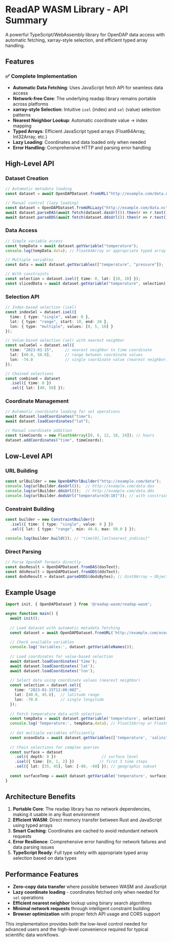 # ReadAP WASM Library - API Summary

A powerful TypeScript/WebAssembly library for OpenDAP data access with automatic fetching, xarray-style selection, and efficient typed array handling.

## Features

### ✅ **Complete Implementation**

- **Automatic Data Fetching**: Uses JavaScript fetch API for seamless data access
- **Network-free Core**: The underlying readap library remains portable across platforms
- **xarray-style Selection**: Intuitive `isel` (index) and `sel` (value) selection patterns
- **Nearest Neighbor Lookup**: Automatic coordinate value → index mapping
- **Typed Arrays**: Efficient JavaScript typed arrays (Float64Array, Int32Array, etc.)
- **Lazy Loading**: Coordinates and data loaded only when needed
- **Error Handling**: Comprehensive HTTP and parsing error handling

## High-Level API

### Dataset Creation

```typescript
// Automatic metadata loading
const dataset = await OpenDAPDataset.fromURL("http://example.com/data.nc");

// Manual control (lazy loading)
const dataset = OpenDAPDataset.fromURLLazy("http://example.com/data.nc");
await dataset.parseDAS(await fetch(dataset.dasUrl()).then(r => r.text()));
await dataset.parseDDS(await fetch(dataset.ddsUrl()).then(r => r.text()));
```

### Data Access

```typescript
// Simple variable access
const tempData = await dataset.getVariable("temperature");
console.log(tempData.data); // Float64Array or appropriate typed array

// Multiple variables
const data = await dataset.getVariables(["temperature", "pressure"]);

// With constraints
const selection = dataset.isel({ time: 0, lat: [10, 20] });
const slicedData = await dataset.getVariable("temperature", selection);
```

### Selection API

```typescript
// Index-based selection (isel)
const indexSel = dataset.isel({
  time: { type: "single", value: 0 },
  lat: { type: "range", start: 10, end: 20 },
  lon: { type: "multiple", values: [0, 5, 10] }
});

// Value-based selection (sel) with nearest neighbor
const valueSel = dataset.sel({
  time: "2023-01-15",     // nearest neighbor to time coordinate
  lat: [40.0, 50.0],      // range between coordinate values
  lon: -74.0              // single coordinate value (nearest neighbor)
});

// Chained selections
const combined = dataset
  .isel({ time: 0 })
  .sel({ lat: [40, 50] });
```

### Coordinate Management

```typescript
// Automatic coordinate loading for sel operations
await dataset.loadCoordinates("time");
await dataset.loadCoordinates("lat");

// Manual coordinate addition
const timeCoords = new Float64Array([0, 6, 12, 18, 24]); // hours
dataset.addCoordinates("time", timeCoords);
```

## Low-Level API

### URL Building

```typescript
const urlBuilder = new OpenDAPUrlBuilder("http://example.com/data");
console.log(urlBuilder.dasUrl());  // http://example.com/data.das
console.log(urlBuilder.ddsUrl());  // http://example.com/data.dds
console.log(urlBuilder.dodsUrl("temperature[0:10]")); // with constraints
```

### Constraint Building

```typescript
const builder = new ConstraintBuilder()
  .isel({ time: { type: "single", value: 0 } })
  .sel({ lat: { type: "range", min: 40.0, max: 50.0 } });

console.log(builder.build()); // "time[0],lat[nearest_indices]"
```

### Direct Parsing

```typescript
// Parse OpenDAP formats directly
const dasResult = OpenDAPDataset.fromDAS(dasText);
const ddsResult = OpenDAPDataset.fromDDS(ddsText);
const dodsResult = dataset.parseDODS(dodsBytes); // Uint8Array → Object with typed arrays
```

## Example Usage

```typescript
import init, { OpenDAPDataset } from '@readap-wasm/readap-wasm';

async function main() {
  await init();
  
  // Load dataset with automatic metadata fetching
  const dataset = await OpenDAPDataset.fromURL('http://example.com/ocean.nc');
  
  // Check available variables
  console.log('Variables:', dataset.getVariableNames());
  
  // Load coordinates for value-based selection
  await dataset.loadCoordinates('time');
  await dataset.loadCoordinates('lat');
  await dataset.loadCoordinates('lon');
  
  // Select data using coordinate values (nearest neighbor)
  const selection = dataset.sel({
    time: "2023-01-15T12:00:00Z",
    lat: [40.0, 45.0],  // latitude range
    lon: -70.0          // single longitude
  });
  
  // Fetch temperature data with selection
  const tempData = await dataset.getVariable('temperature', selection);
  console.log('Temperature:', tempData.data); // Float32Array or Float64Array
  
  // Get multiple variables efficiently
  const oceanData = await dataset.getVariables(['temperature', 'salinity', 'velocity']);
  
  // Chain selections for complex queries
  const surface = dataset
    .sel({ depth: 0 })                    // surface level
    .isel({ time: [0, 1, 2] })           // first 3 time steps
    .sel({ lat: [35, 45], lon: [-80, -60] }); // geographic subset
    
  const surfaceTemp = await dataset.getVariable('temperature', surface);
}
```

## Architecture Benefits

1. **Portable Core**: The readap library has no network dependencies, making it usable in any Rust environment
2. **Efficient WASM**: Direct memory transfer between Rust and JavaScript using typed arrays
3. **Smart Caching**: Coordinates are cached to avoid redundant network requests
4. **Error Resilience**: Comprehensive error handling for network failures and data parsing issues
5. **TypeScript Ready**: Full type safety with appropriate typed array selection based on data types

## Performance Features

- **Zero-copy data transfer** where possible between WASM and JavaScript
- **Lazy coordinate loading** - coordinates fetched only when needed for `sel` operations
- **Efficient nearest neighbor** lookup using binary search algorithms
- **Minimal network requests** through intelligent constraint building
- **Browser optimization** with proper fetch API usage and CORS support

This implementation provides both the low-level control needed for advanced users and the high-level convenience required for typical scientific data workflows.